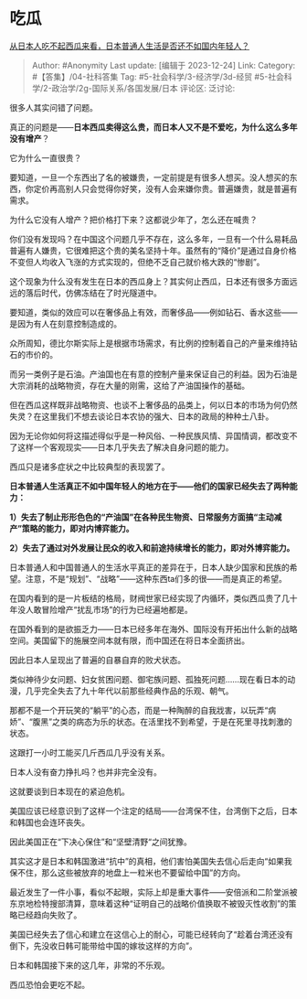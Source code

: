 # 吃瓜
[从日本人吃不起西瓜来看，日本普通人生活是否还不如国内年轻人？](https://www.zhihu.com/question/505679875/answer/3336675525)

> Author: #Anonymity
> Last update: [编辑于 2023-12-24]
> Link:
> Category: #【答集】/04-社科答集 
> Tag: #5-社会科学/3-经济学/3d-经贸 #5-社会科学/2-政治学/2g-国际关系/各国发展/日本 
> 评论区:
> 泛讨论:

很多人其实问错了问题。

真正的问题是——**日本西瓜卖得这么贵，而日本人又不是不爱吃，为什么这么多年没有增产**？

它为什么一直很贵？

要知道，一旦一个东西出了名的被嫌贵，一定前提是有很多人想买。没人想买的东西，你定价再高别人只会觉得你好笑，没有人会来嫌你贵。普遍嫌贵，就是普遍有需求。

为什么它没有人增产？把价格打下来？这都说少年了，怎么还在喊贵？

你们没有发现吗？在中国这个问题几乎不存在，这么多年，一旦有一个什么易耗品普遍有人嫌贵，它很难把这个贵的美名坚持十年。虽然有的“降价”是通过自身价格不变但人均收入飞涨的方式实现的，但绝不乏自己就价格大跌的“惨剧”。

这个现象为什么没有发生在日本的西瓜身上？其实何止西瓜，日本还有很多方面远远的落后时代，仿佛冻结在了时光隧道中。

要知道，类似的效应可以在奢侈品上有效，而奢侈品——例如钻石、香水这些——是因为有人在刻意控制造成的。

众所周知，德比尔斯实际上是根据市场需求，有比例的控制着自己的产量来维持钻石的市价的。

而另一类例子是石油。产油国也在有意的控制产量来保证自己的利益。因为石油是大宗消耗的战略物资，存在大量的刚需，这给了产油国操作的基础。

但在西瓜这样既非战略物资、也谈不上奢侈品的品类上，何以日本的市场为何仍然失灵？在这里我们不想去谈论日本农协的强大、日本的政局的种种土八卦。

因为无论你如何将这描述得似乎是一种风俗、一种民族风情、异国情调，都改变不了这样一个客观现实——日本几乎失去了解决自身问题的能力。

西瓜只是诸多症状之中比较典型的表现罢了。

  

**日本普通人生活真正不如中国年轻人的地方在于——他们的国家已经失去了两种能力：**

**1）失去了制止形形色色的“产油国”在各种民生物资、日常服务方面搞“主动减产”策略的能力，即对内博弈能力。**

**2）失去了通过对外发展让民众的收入和前途持续增长的能力，即对外博弈能力。**

日本普通人和中国普通人的生活水平真正的差异在于，日本人缺少国家和民族的希望。注意，不是“规划”、“战略”——这种东西ta们多的很——而是真正的希望。

在国内看到的是一片板结的格局，财阀世家已经实现了内循环，类似西瓜贵了几十年没人敢冒险增产“扰乱市场”的行为已经遍地都是。

在国外看到的是欲振乏力——日本已经多年在海外、国际没有开拓出什么新的战略空间。美国留下的施展空间本就有限，而中国还在将日本全面挤出。

因此日本人呈现出了普遍的自暴自弃的败犬状态。

类似神待少女问题、妇女贫困问题、御宅族问题、孤独死问题……现在看日本的动漫，几乎完全失去了九十年代以前那些经典作品的乐观、朝气。

那都不是一个开玩笑的“躺平”的心态，而是一种陶醉的自我戕害，以玩弄“病娇”、“腹黑”之类的病态为乐的状态。在活里找不到希望，于是在死里寻找刺激的状态。

这跟打一小时工能买几斤西瓜几乎没有关系。

日本人没有奋力挣扎吗？也并非完全没有。

这就要谈到日本现在的紧迫危机。

美国应该已经意识到了这样一个注定的结局——台湾保不住，台湾倒下之后，日本和韩国也会连环丧失。

因此美国正在“下决心保住”和“坚壁清野“之间犹豫。

其实这才是日本和韩国激进“抗中”的真相，他们害怕美国失去信心后走向“如果我保不住，那么这些被放弃的地盘上一粒米也不要留给中国”的方向。

最近发生了一件小事，看似不起眼，实际上却是重大事件——安倍派和二阶堂派被东京地检特搜部清算，意味着这种“证明自己的战略价值换取不被毁灭性收割”的策略已经趋向失败了。

美国已经失去了信心和建立在这信心上的耐心，可能已经转向了“趁着台湾还没有倒下，先没收日韩可能带给中国的嫁妆这样的方向”。

日本和韩国接下来的这几年，非常的不乐观。

西瓜恐怕会更吃不起。
